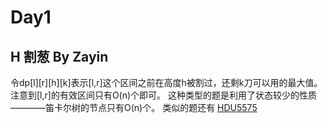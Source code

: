 # Day1
## H 割葱 By Zayin
  令dp[l][r][h][k]表示[l,r]这个区间之前在高度h被割过，还剩k刀可以用的最大值。注意到[l,r]的有效区间只有O(n)个即可。
  这种类型的题是利用了状态较少的性质————笛卡尔树的节点只有O(n)个。
  类似的题还有 [HDU5575](http://acm.hdu.edu.cn/showproblem.php?pid=5575)
